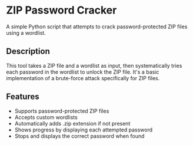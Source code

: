 # ZIP Password Cracker

A simple Python script that attempts to crack password-protected ZIP files using a wordlist.

## Description

This tool takes a ZIP file and a wordlist as input, then systematically tries each password in the wordlist to unlock the ZIP file. It's a basic implementation of a brute-force attack specifically for ZIP files.

## Features

- Supports password-protected ZIP files
- Accepts custom wordlists
- Automatically adds .zip extension if not present
- Shows progress by displaying each attempted password
- Stops and displays the correct password when found

